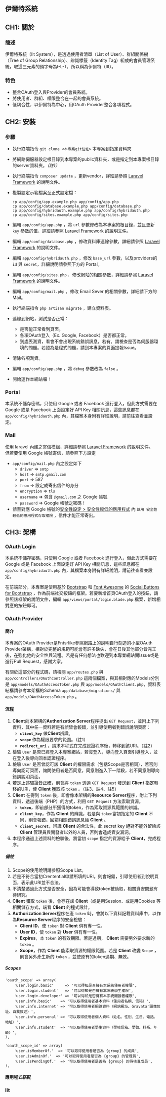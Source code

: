 伊爾特系統
---
## CH1: 關於

### 簡述

伊爾特系統（Ilt System），是透過使用者清單（List of User）、群組關係樹（Tree of Group Relationship）、辨識標籤（Identity Tag）組成的會員管理系統，取這三元素的頭字母為I-L-T，所以稱為伊爾特（Ilt）。

### 特色

- 整合OAuth登入與Provider的會員系統。
- 將使用者、群組、權限整合在一起的會員系統。
- 低耦合性，以伊爾特為中心，用OAuth Provider整合各項程式。

## CH2: 安裝

### 步驟

- 執行終端指令 `git clone <本專案git位址>` 本專案到指定資料夾
- 將網路伺服器設定根目錄到本專案的public資料夾，或是指定到本專案根目錄的server資料夾。_（註1）_
- 執行終端指令 `composer update` ，更新vendor，詳細請參照 [Laravel Framework][1] 的說明文件。
- 複製設定示範檔案至正式設定檔：

  ```
  cp app/config/app.example.php app/config/app.php
  cp app/config/database.example.php app/config/database.php
  cp app/config/hybridauth.example.php app/config/hybridauth.php
  cp app/config/sites.example.php app/config/sites.php
  ```

- 編輯 `app/config/app.php` ，將 `url` 參數修改為本專案的根目錄，並且更新 `key` 參數的值，詳細請參照 [Laravel Framework][1] 的說明文件。
- 編輯 `app/config/database.php` ，修改資料庫連線參數，詳細請參照 [Laravel Framework][1] 的說明文件。
- 編輯 `app/config/hybridauth.php` ，修改 `base_url` 參數，以及providers的 `id` 與 `secret`，詳細說明請參照下方的 Portal。
- 編輯 `app/config/sites.php` ，修改網站的相關參數，詳細請參照 [Laravel Framework][1] 的說明文件。
- 編輯 `app/config/mail.php` ，修改 Email Sever 的相關參數，詳細請下方的 Mail。
- 執行終端指令 `php artisan migrate` ，建立資料表。
- 連線到網站，測試是否正常：
    - 是否能正常看到頁面。
    - 各項OAuth登入（Ex. Google, Facebook）是否都正常。
    - 到處丟測資，看會不會出現系統錯誤訊息，若有，請檢查是否為伺服器環境的問題。若認為是程式問題，請到本專案的頁面提報Issue。
- 清除各項測資。
- 編輯 `app/config/app.php` ，將 `debug` 參數改為 `false` 。
- 開始運作本網站囉！

### Portal

本系統不儲存密碼，只使用 Google 或者 Facebook 進行登入，但此方式需要在 Google 或是 Facebook 上面設定好 API Key 相關訊息，這些訊息都在 `app/config/hybridauth.php` 內，其檔案本身附有詳細說明，請前往查看並設定。

### Mail

使用 laravel 內建之寄信模組，詳細請參照 [Laravel Framework][1] 的說明文件。  
但若要使用 Google 帳號寄信，請參照下方設定

 * `app/config/mail.php` 內之設定如下
   - `driver` => `smtp`
   - `host` => `smtp.gmail.com`
   - `port` => 587
   - `from` => 設定成寄出信件的身分
   - `encryption` => `tls`
   - `username` => 包含 `@gmail.com` 之 Google 帳號
   - `password` => Google 帳號之密碼！
 * 請至對應 Google 帳號的[安全性設定 > 安全性較低的應用程式](https://www.google.com/settings/security/lesssecureapps) 內 `啟用 安全性較低的應用程式存取權限` ，信件才能正常寄出。

## CH3: 架構

### OAuth Login

本系統不儲存密碼，只使用 Google 或者 Facebook 進行登入，但此方式需要在 Google 或是 Facebook 上面設定好 API Key 相關訊息，這些訊息都在 `app/config/hybridauth.php` 內，其檔案本身附有詳細說明，請前往查看並設定。  

在前端部分，本專案是使用基於 [Bootstrap][5] 和 [Font Awesome][6] 的 [Social Buttons for Bootstrap][7] ，作為前端社交按鈕的框架。若要新增首頁OAuth登入的按鈕，請參照該框架的說明文件，編輯 `app/views/portal/login.blade.php` 檔案，新增相對應的按鈕即可。

### OAuth Provider

#### 簡介

本專案的OAuth Provider是Fntsrlike參照網路上的說明自行刻造的小型OAuth Provider架構，相對於完整的規範可能會有許多缺失，會在日後其他部分皆完工後，在強化他的安全性與流程。若是有任何想法也歡迎到本專業網站開Issue或是進行Pull Request，感謝大家。

有關於這部分的程式碼，請檢閱 `app/routes.php` 與 `app/controllers/OAuthController.php` 這兩個檔案，與其相對應的Models分別是 `app/models/OAuthAccessToken.php` 與 `app/models/OAuthClient.php`，資料表結構請參考本架構的Schema `app/database/migrations/` 與 `app/models/OAuthAccessToken.php` 。

#### 流程

1. **Client**向本架構的**Authorization Server**程序提出 `GET Request`，並附上下列資料，其中任一資料若是有誤皆會報錯，並引導使用者到錯誤說明頁面：
    - **`client_key`** 做**Client**辨識。
    - **`scope`** 作為權限要求的範圍。（註1）
    - **`redirect_uri`** ，請求本程式在完成認證程序後，轉移到該URI。（註2）
2. 檢驗 `User` 是否已經登入本專案網站，若沒登入，導向登入頁面引導登入，並在登入後導向回本認證程序。
3. 檢驗 `User` 是否曾認可該 **Client** 的權限需求（包括Scope是否相同），若否則導向認可頁面，詢問使用者是否同意，同意則進入下一階段，若不同意則導向錯誤說明頁面。
4. 若是上述驗證皆正確，則會將 `token` 透過 `GET Request` 發送到 **Client** 指定轉移的URI，使 **Client** 獲取該 `token` 。（註3、註4、註5）
6. **Client** 在得到 `token` 後，即會像本架構的**Resource Server**程序，附上下列資料，透過後端（PHP）的方式，利用 `GET Request` 方法索取資源。
    - **`token`**，即前部分所獲得的token，作為索取資源與範圍的辨識。
    - **`client_key`**，作為 **Client** 的辨識，若是與 `token`當初指定的 **Client** 不同，則會報錯，回饋相關錯誤訊息給 **Client** 。
    - **`client_secret`**，辨識 **Client** 的合法性，此 secret key 絕對不能外留給該 **Client** 管理員與開發者以外的人員，否則會造成資安漏洞。
7. 本程序通過上述資料的檢驗後，將當初 `scope` 指定的資源給予 **Client**，完成程序。

##### 備註

1. Scope的使用說明請參照Scope List。
2. 若是不符合當初Crentential申請所填的URI，則會報錯，引導使用者到說明頁面，表示此URI並不合法。
3. 不清楚透過此方式是否安全，因為可能會導致token被劫取，相關資安問題有待研究。
4. **Client** 獲取 `token` 後，會存在該 **Client**（或是用Session、或是用Cookies 等相關儲存方式，端看 **Client** 的程式設計。
5. **Authorization Server**程序在產 `token` 時，會將以下資料記載資料庫中，以作為**Resource Server**程序的安全檢驗：
    - **Client ID**，使 `token` 對 **Client** 俱有專一性。
    - **User ID**，使 `token` 對 **User** 俱有專一性。
    - **Expires**，本 `token` 的有效期限。若是過期， **Client** 需要另外要求新的 `token` 。
    - **Scope**，作為 **Client** 能索取資源的權限範圍。若是 **Client** 改變 `Scope` ，則會另外產生新的 `token` ，並使原有的token過期、無效。

##### Scopes

```
'oauth_scope' => array(
    'user.login.basic'     => '可以得知是否擁有本系統使用者權限',
    'user.login.student'   => '可以得知是否擁有本系統學生權限',
    'user.login.developer' => '可以得知是否擁有本系統開發者權限',
    'user.info.basic'    => '可以取得使用者基本資料（使用者名稱、信箱）',
    'user.info.internet' => '可以取得使用者網路資料（網站網址、Gravatar頭像位址、自我敘述）',
    'user.info.personal' => '可以取得使用者個人資料（姓名、性別、生日、電話、地址）',
    'user.info.student'  => '可以取得使用者學生資料（學校信箱、學號、科系、年級）',
),

'oauth_scope_id' => array(
    'user.isMemberOf.'  => '可以取得使用者是否為 {group} 的成員',
    'user.isAdminOf.'  => '可以取得使用者是否為 {group} 的管理員',
    'user.isPendingOf.'  => '可以取得使用者是否為 {group} 的待核准成員',
),
```

#### 應用程式搭配



### Ilt


  [1]: http://laravel.com/
  [2]: http://hybridauth.sourceforge.net/
  [3]: http://www.mrcasual.com/on/coding/laravel4-package-management-with-composer/
  [4]: http://hybridauth.sourceforge.net/
  [5]: http://getbootstrap.com/
  [6]: http://fortawesome.github.io/Font-Awesome/
  [7]: http://lipis.github.io/bootstrap-social/
